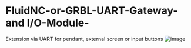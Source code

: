 # FluidNC-or-GRBL-UART-Gateway-and I/O-Module-
 Extension via UART for pendant, external screen or input buttons
![image](https://user-images.githubusercontent.com/39780457/218480496-7eaed561-4cbf-471f-8a45-27212d9a38f4.png)
